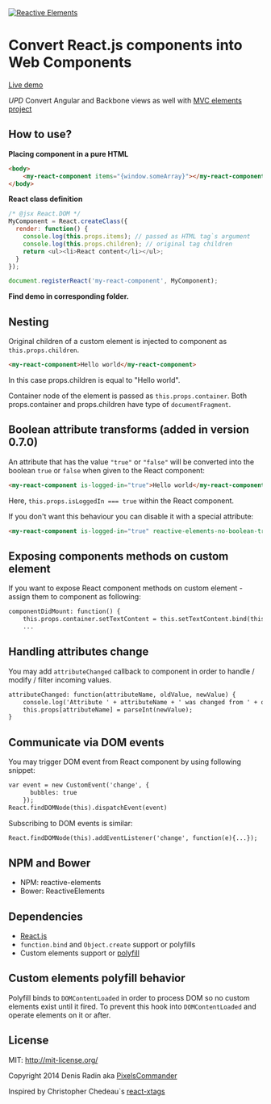 <a href="http://pixelscommander.com/polygon/reactive-elements/example/#.U0LMA62Sy7o">
    <img alt="Reactive Elements" src="http://pixelscommander.com/polygon/reactive-elements/assets/logo-reactive-elements-small.png"/>
</a>

Convert React.js components into Web Components
===============================================

[Live demo](http://pixelscommander.com/polygon/reactive-elements/example/)

*UPD* Convert Angular and Backbone views as well with [MVC elements project](https://github.com/MVC-Elements)

How to use?
-------
**Placing component in a pure HTML**

```html
<body>
	<my-react-component items="{window.someArray}"></my-react-component>
</body>
```

**React class definition**
```js
/* @jsx React.DOM */
MyComponent = React.createClass({
  render: function() {
    console.log(this.props.items); // passed as HTML tag`s argument
    console.log(this.props.children); // original tag children
    return <ul><li>React content</li></ul>;
  }
});

document.registerReact('my-react-component', MyComponent);
```

**Find demo in corresponding folder.**

Nesting
-------
Original children of a custom element is injected to component as ```this.props.children```.

```html
<my-react-component>Hello world</my-react-component>
```

In this case props.children is equal to "Hello world".

Container node of the element is passed as ```this.props.container```. Both props.container and props.children have type of ```documentFragment```.

Boolean attribute transforms (added in version 0.7.0)
----------------------------

An attribute that has the value `"true"` or `"false"` will be converted into the boolean `true` or `false` when given to the React component:

```html
<my-react-component is-logged-in="true">Hello world</my-react-component>
```

Here, `this.props.isLoggedIn === true` within the React component.

If you don't want this behaviour you can disable it with a special attribute:

```html
<my-react-component is-logged-in="true" reactive-elements-no-boolean-transform>Hello world</my-react-component>
```

Exposing components methods on custom element
---------------------------------------------
If you want to expose React component methods on custom element - assign them to component as following:
```html
componentDidMount: function() {
    this.props.container.setTextContent = this.setTextContent.bind(this);
    ...
```

Handling attributes change
--------------------------
You may add ```attributeChanged``` callback to component in order to handle / modify / filter incoming values.

```html
attributeChanged: function(attributeName, oldValue, newValue) {
    console.log('Attribute ' + attributeName + ' was changed from ' + oldValue + ' to ' + newValue);
    this.props[attributeName] = parseInt(newValue);
}
```

Communicate via DOM events
---------------------------
You may trigger DOM event from React component by using following snippet:
```html
var event = new CustomEvent('change', {
      bubbles: true
    });
React.findDOMNode(this).dispatchEvent(event)
```
Subscribing to DOM events is similar:
```html
React.findDOMNode(this).addEventListener('change', function(e){...});
```

NPM and Bower
------------------------------------------
- NPM: reactive-elements
- Bower: ReactiveElements

Dependencies
------------
- [React.js](https://github.com/facebook/react)
- ```function.bind``` and ```Object.create``` support or polyfills
- Custom elements support or [polyfill](https://github.com/WebReflection/document-register-element)

Custom elements polyfill behavior
---------------------------------
Polyfill binds to ```DOMContentLoaded``` in order to process DOM so no custom elements exist until it fired. To prevent this hook into ```DOMContentLoaded``` and operate elements on it or after.

License
-------
MIT: http://mit-license.org/

Copyright 2014 Denis Radin aka [PixelsCommander](http://pixelscommander.com)

Inspired by Christopher Chedeau`s [react-xtags](http://github.com/vjeux/react-xtags/)
